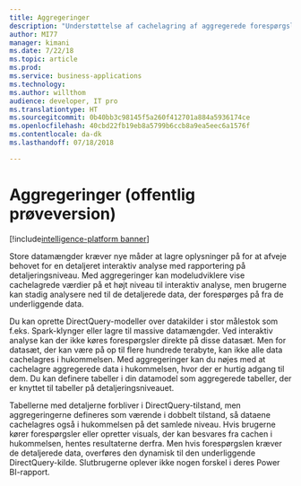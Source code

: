 ```yaml
---
title: Aggregeringer
description: "Understøttelse af cachelagring af aggregerede forespørgsler, samtidig med at brugerne kan analysere ned til detaljeringsniveau via DirectQuery"
author: MI77
manager: kimani
ms.date: 7/22/18
ms.topic: article
ms.prod: 
ms.service: business-applications
ms.technology: 
ms.author: willthom
audience: developer, IT pro
ms.translationtype: HT
ms.sourcegitcommit: 0b40bb3c98145f5a260f412701a884a5936174ce
ms.openlocfilehash: 40cbd22fb19eb8a5799b6ccb8a9ea5eec6a1576f
ms.contentlocale: da-dk
ms.lasthandoff: 07/18/2018

---
```


# <a name="aggregations-public-preview"></a>Aggregeringer (offentlig prøveversion)

[!include[intelligence-platform banner](../../includes/intelligence-platform.md)]

Store datamængder kræver nye måder at lagre oplysninger på for at afveje behovet for en detaljeret interaktiv analyse med rapportering på detaljeringsniveau. Med aggregeringer kan modeludviklere vise cachelagrede værdier på et højt niveau til interaktiv analyse, men brugerne kan stadig analysere ned til de detaljerede data, der forespørges på fra de underliggende data.

Du kan oprette DirectQuery-modeller over datakilder i stor målestok som f.eks. Spark-klynger eller lagre til massive datamængder. Ved interaktiv analyse kan der ikke køres forespørgsler direkte på disse datasæt. Men for datasæt, der kan være på op til flere hundrede terabyte, kan ikke alle data cachelagres i hukommelsen. Med aggregeringer kan du nøjes med at cachelagre aggregerede data i hukommelsen, hvor der er hurtig adgang til dem. Du kan definere tabeller i din datamodel som aggregerede tabeller, der er knyttet til tabeller på detaljeringsniveauet. 

Tabellerne med detaljerne forbliver i DirectQuery-tilstand, men aggregeringerne defineres som værende i dobbelt tilstand, så dataene cachelagres også i hukommelsen på det samlede niveau. Hvis brugerne kører forespørgsler eller opretter visuals, der kan besvares fra cachen i hukommelsen, hentes resultaterne derfra. Men hvis forespørgslen kræver de detaljerede data, overføres den dynamisk til den underliggende DirectQuery-kilde. Slutbrugerne oplever ikke nogen forskel i deres Power BI-rapport.

<!--
### Who uses this feature
This feature is intended for advanced modelers. It enables them to create data models with aggregate tables linked together to make sure that their end-user reports are designed to encourage filtering of data before queries are served from the DirectQuery source. 
## Status
### Development status
In development
#### Target timeframe
October ‘18
-->

